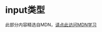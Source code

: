 # input类型

此部分内容精选自MDN，[请点此访问MDN学习](https://developer.mozilla.org/zh-CN/docs/Learn/Forms/HTML5_input_types)